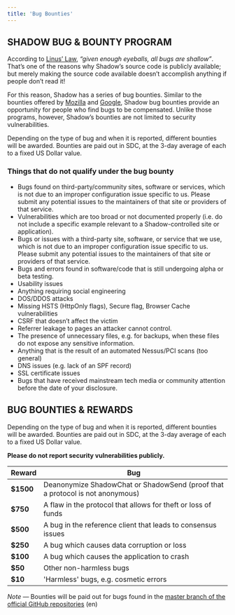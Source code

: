 ```yaml
---
title: 'Bug Bounties'
---
```


## SHADOW BUG & BOUNTY PROGRAM

According to [Linus’ Law](http://en.wikipedia.org/wiki/Linus), _“given enough eyeballs, all bugs are shallow”_. That’s one of the reasons why Shadow’s source code is publicly available; but merely making the source code available doesn’t accomplish anything if people don’t read it!

For this reason, Shadow has a series of bug bounties. Similar to the bounties offered by [Mozilla](http://www.mozilla.org/security/bug-bounty.html) and [Google](http://blog.chromium.org/2010/01/encouraging-more-chromium-security.html), Shadow bug bounties provide an opportunity for people who find bugs to be compensated. Unlike those programs, however, Shadow’s bounties are not limited to security vulnerabilities.

Depending on the type of bug and when it is reported, different bounties will be awarded. Bounties are paid out in SDC, at the 3-day average of each to a fixed US Dollar value.

### Things that do not qualify under the bug bounty

- Bugs found on third-party/community sites, software or services, which is not due to an improper configuration issue specific to us. Please submit any potential issues to the maintainers of that site or providers of that service.
- Vulnerabilities which are too broad or not documented properly (i.e. do not include a specific example relevant to a Shadow-controlled site or application).
- Bugs or issues with a third-party site, software, or service that we use, which is not due to an improper configuration issue specific to us. Please submit any potential issues to the maintainers of that site or providers of that service.
- Bugs and errors found in software/code that is still undergoing alpha or beta testing.
- Usability issues
- Anything requiring social engineering
- DOS/DDOS attacks
- Missing HSTS (HttpOnly flags), Secure flag, Browser Cache vulnerabilities
- CSRF that doesn’t affect the victim
- Referrer leakage to pages an attacker cannot control.
- The presence of unnecessary files, e.g. for backups, when these files do not expose any sensitive information.
- Anything that is the result of an automated Nessus/PCI scans (too general)
- DNS issues (e.g. lack of an SPF record)
- SSL certificate issues
- Bugs that have received mainstream tech media or community attention before the date of your disclosure.

## BUG BOUNTIES & REWARDS

Depending on the type of bug and when it is reported, different bounties will be awarded. Bounties are paid out in SDC, at the 3-day average of each to a fixed US Dollar value.

**Please do not report security vulnerabilities publicly.**

Reward | Bug
--- | ---
**$1500** | Deanonymize ShadowChat or ShadowSend (proof that a protocol is not anonymous)
**$750** | A flaw in the protocol that allows for theft or loss of funds
**$500** | A bug in the reference client that leads to consensus issues
**$250** | A bug which causes data corruption or loss
**$100** | A bug which causes the application to crash
**$50** | Other non-harmless bugs
**$10** | 'Harmless' bugs, e.g. cosmetic errors

<div class="message"><em>Note</em> — Bounties will be paid out for bugs found in the <a href="https://github.com/ShadowProject/shadow/tree/master">master branch of the official GitHub repositories</a> (en)</div>